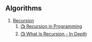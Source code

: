 ## Algorithms



1. [Recursion](Algorithms/Recursion)
   1. [📺 Recursion in Programming](https://youtu.be/IJDJ0kBx2LM)
   2. [📺 What Is Recursion - In Depth](https://youtu.be/6oDQaB2one8)

